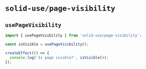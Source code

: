 # `solid-use/page-visibility`

## `usePageVisibility`

```js
import { usePageVisibility } from 'solid-use/page-visibility';

const isVisible = usePageVisibility();

createEffect(() => {
  console.log('Is page visible?', isVisible());
});
```
